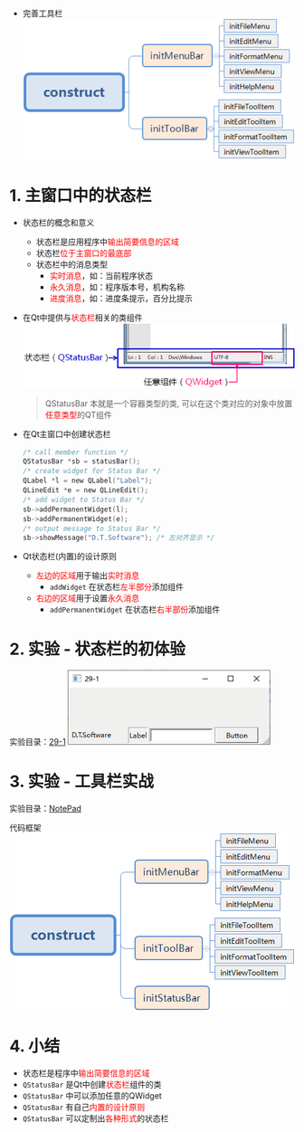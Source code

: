 - 完善工具栏
    ![](vx_images/029_e1.png)

# 1. 主窗口中的状态栏
- 状态栏的概念和意义
    - 状态栏是应用程序中<font color=red>输出简要信息的区域</font>
    - 状态栏<font color=red>位于主窗口的最底部</font>
    - 状态栏中的消息类型
        - <font color=red>实时消息</font>，如：当前程序状态
        - <font color=red>永久消息</font>，如：程序版本号，机构名称
        - <font color=red>进度消息</font>，如：进度条提示，百分比提示

- 在Qt中提供与<font color=red>状态栏</font>相关的类组件
    ![](vx_images/029_1.png)
    > QStatusBar 本就是一个容器类型的类, 可以在这个类对应的对象中放置<font color=red>任意类型</font>的QT组件

- 在Qt主窗口中创建状态栏
    ```c
    /* call member function */
    QStatusBar *sb = statusBar();
    /* create widget for Status Bar */
    QLabel *l = new QLabel("Label");
    QLineEdit *e = new QLineEdit();
    /* add widget to Status Bar */
    sb->addPermanentWidget(l);
    sb->addPermanentWidget(e);
    /* output message to Status Bar */
    sb->showMessage("D.T.Software"); /* 左对齐显示 */
    ```

- Qt状态栏(内置)的设计原则
    - <font color=red>左边的区域</font>用于输出<font color=red>实时消息</font>
	    - `addWidget` 在状态栏<font color=red>左半部分</font>添加组件
    - <font color=red>右边的区域</font>用于设置<font color=red>永久消息</font>
	    - `addPermanentWidget` 在状态栏<font color=red>右半部份</font>添加组件

# 2. 实验 - 状态栏的初体验
实验目录：[29-1](vx_attachments\029_Statusbar_in_the_mainwindow\29-1)
![](vx_images/029_e3.png)

# 3. 实验 - 工具栏实战
实验目录：[NotePad](vx_attachments\029_Statusbar_in_the_mainwindow\NotePad)

代码框架
![](vx_images/029_e2.png)

# 4. 小结
- 状态栏是程序中<font color=red>输出简要信息的区域</font>
- `QStatusBar` 是Qt中创建<font color=red>状态栏</font>组件的类
- `QStatusBar` 中可以添加任意的QWidget
- `QStatusBar` 有自己<font color=red>内置的设计原则</font>
- `QStatusBar` 可以定制出<font color=red>各种形式</font>的状态栏
